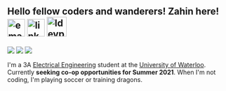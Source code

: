 ## Hello fellow coders and wanderers! Zahin here! <a href = "mailto:zm2zaman@uwaterloo.ca"><img src="https://icons.iconarchive.com/icons/graphicloads/100-flat-2/256/email-icon.png" alt="emaillogo" width="40"/></a> <a href = "https://www.linkedin.com/in/zahin-zaman"><img src="https://cdn4.iconfinder.com/data/icons/social-messaging-ui-color-shapes-2-free/128/social-linkedin-circle-512.png" alt="linkedinlogo" width="40"/></a> <a href = "https://devpost.com/alvii147"><img src="https://iconape.com/wp-content/files/bo/348599/png/devpost-logo.png" alt="ldevpostlogo" width="45"/></a>

[![](https://img.shields.io/badge/Email-0078d4?style=flat&logo=microsoft-outlook)](mailto:zm2zaman@uwaterloo.ca)
[![](https://img.shields.io/badge/LinkedIn-0a66c2?style=flat&logo=linkedin)](https://www.linkedin.com/in/zahin-zaman)
[![](https://img.shields.io/badge/Devpost-003e54?style=flat&logo=devpost)](https://devpost.com/alvii147)

I'm a 3A [Electrical Engineering](https://i.kym-cdn.com/photos/images/original/001/890/988/b2f.jpg) student at the [University of Waterloo](https://i.redd.it/tdl8a93guj201.jpg). Currently **seeking co-op opportunities for Summer 2021**. When I'm not coding, I'm playing soccer or training dragons.  
